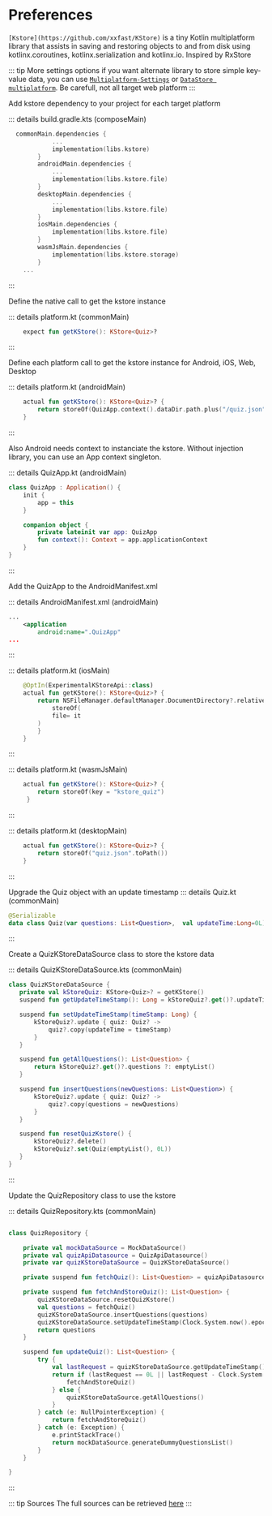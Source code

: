 #  Preferences

`[Kstore](https://github.com/xxfast/KStore)` is a tiny Kotlin multiplatform library that assists in saving and restoring objects to and from disk using kotlinx.coroutines, kotlinx.serialization and kotlinx.io. Inspired by RxStore

 ::: tip More settings options
 if you want alternate library to store simple key-value data, you can use [`Multiplatform-Settings`](https://github.com/russhwolf/multiplatform-settings) or [`DataStore multiplatform`]('https://developer.android.com/reference/kotlin/androidx/datastore/package-summary.html').
 Be carefull, not all target web platform
 :::


Add kstore dependency to your project for each target platform

 ::: details build.gradle.kts (composeMain) 

``` kotlin
  commonMain.dependencies {
            ...
            implementation(libs.kstore)
        }
        androidMain.dependencies {
            ...
            implementation(libs.kstore.file)
        }
        desktopMain.dependencies {
            ...
            implementation(libs.kstore.file)
        }
        iosMain.dependencies {
            implementation(libs.kstore.file)
        }
        wasmJsMain.dependencies {
            implementation(libs.kstore.storage)
        }
    ...
````
:::


Define the native call to get the kstore instance

 ::: details platform.kt (commonMain) 
``` kotlin
    expect fun getKStore(): KStore<Quiz>?
````
:::

Define each platform call to get the kstore instance for Android, iOS, Web, Desktop

 ::: details platform.kt (androidMain) 
``` kotlin
    actual fun getKStore(): KStore<Quiz>? {
        return storeOf(QuizApp.context().dataDir.path.plus("/quiz.json").toPath())
    }
````
:::

Also Android needs context to instanciate the kstore. Without injection library, you can use an App context singleton.

 ::: details QuizApp.kt (androidMain) 
``` kotlin
class QuizApp : Application() {
    init {
        app = this
    }

    companion object {
        private lateinit var app: QuizApp
        fun context(): Context = app.applicationContext
    }
} 
````
:::

Add the QuizApp to the AndroidManifest.xml

::: details AndroidManifest.xml (androidMain)
```xml
...
    <application
        android:name=".QuizApp"
...
```
:::

 ::: details platform.kt (iosMain) 
``` kotlin
    @OptIn(ExperimentalKStoreApi::class)
    actual fun getKStore(): KStore<Quiz>? {
        return NSFileManager.defaultManager.DocumentDirectory?.relativePath?.plus("/quiz.json")?.toPath()?.let {
            storeOf(
            file= it
        )
        }
    }
````
:::

 ::: details platform.kt (wasmJsMain) 
``` kotlin
    actual fun getKStore(): KStore<Quiz>? {
        return storeOf(key = "kstore_quiz")
     }

````
:::

 ::: details platform.kt (desktopMain) 
``` kotlin
    actual fun getKStore(): KStore<Quiz>? {
        return storeOf("quiz.json".toPath())
    }

````
:::

Upgrade the Quiz object with an update timestamp
::: details Quiz.kt (commonMain) 
```kotlin
@Serializable
data class Quiz(var questions: List<Question>,  val updateTime:Long=0L)
```
:::

Create a QuizKStoreDataSource class to store the kstore data

 ::: details QuizKStoreDataSource.kts (commonMain)
 ```kotlin
 class QuizKStoreDataSource {
    private val kStoreQuiz: KStore<Quiz>? = getKStore()
    suspend fun getUpdateTimeStamp(): Long = kStoreQuiz?.get()?.updateTime ?: 0L

    suspend fun setUpdateTimeStamp(timeStamp: Long) {
        kStoreQuiz?.update { quiz: Quiz? ->
            quiz?.copy(updateTime = timeStamp)
        }
    }

    suspend fun getAllQuestions(): List<Question> {
        return kStoreQuiz?.get()?.questions ?: emptyList()
    }

    suspend fun insertQuestions(newQuestions: List<Question>) {
        kStoreQuiz?.update { quiz: Quiz? ->
            quiz?.copy(questions = newQuestions)
        }
    }

    suspend fun resetQuizKstore() {
        kStoreQuiz?.delete()
        kStoreQuiz?.set(Quiz(emptyList(), 0L))
    }
}
 ```
 :::


Update the QuizRepository class to use the kstore

 ::: details QuizRepository.kts (commonMain) 

``` kotlin

class QuizRepository {

    private val mockDataSource = MockDataSource()
    private val quizApiDatasource = QuizApiDatasource()
    private var quizKStoreDataSource = QuizKStoreDataSource()

    private suspend fun fetchQuiz(): List<Question> = quizApiDatasource.getAllQuestions().questions

    private suspend fun fetchAndStoreQuiz(): List<Question> {
        quizKStoreDataSource.resetQuizKstore()
        val questions = fetchQuiz()
        quizKStoreDataSource.insertQuestions(questions)
        quizKStoreDataSource.setUpdateTimeStamp(Clock.System.now().epochSeconds)
        return questions
    }

    suspend fun updateQuiz(): List<Question> {
        try {
            val lastRequest = quizKStoreDataSource.getUpdateTimeStamp()
            return if (lastRequest == 0L || lastRequest - Clock.System.now().epochSeconds > 300000) {
                fetchAndStoreQuiz()
            } else {
                quizKStoreDataSource.getAllQuestions()
            }
        } catch (e: NullPointerException) {
            return fetchAndStoreQuiz()
        } catch (e: Exception) {
            e.printStackTrace()
            return mockDataSource.generateDummyQuestionsList()
        }
    }

}
````
:::

::: tip Sources
The full sources can be retrieved [here](https://github.com/worldline/learning-kotlin-multiplatform/raw/main/docs/src/assets/solutions/6.preferences.zip) 
:::
